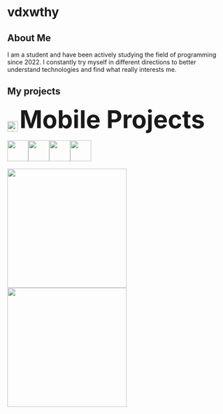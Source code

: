 # vdxwthy
## About Me
I am a student and have been actively studying the field of programming since 2022. I constantly try myself in different directions to better understand technologies and find what really interests me.
 <!-- В процессе обучения и практики я успел поработать с различными инструментами и стеком технологий.
На данный момент мой опыт включает:

- **Мобильная разработка:** SwiftUI, Flutter  
- **Создание Telegram-ботов:** Aiogram3  
- **Разработка API:** FastAPI  
- **Парсинг сайтов:** Selenium, BeautifulSoup  
- **Машинное обучение:** Scikit-learn, Pandas, NumPy, Matplotlib, Seaborn, Pymorphy3  
- **Веб-разработка:** HTML, CSS, JS  (В дальнейшем VueJS)
- **Разработка Windows-приложений:** WPF

Помимо этого, я также интересуюсь UI/UX-дизайном — изучаю принципы удобного взаимодействия, работу с цветом, и стремлюсь применять это в собственных проектах, создавая не только функциональные, но и визуально приятные интерфейсы. -->

## My projects
<img src="https://em-content.zobj.net/source/telegram/386/star_2b50.webp" width="24px" alt="star" style="vertical-align: middle;"/> <strong style="font-size: 56px;">Mobile Projects</strong>



<div style="display: flex; flex-direction: row;">
    <img src="https://cdn.jsdelivr.net/gh/devicons/devicon@latest/icons/dart/dart-original.svg" height=48px/>
    <img src="https://cdn.jsdelivr.net/gh/devicons/devicon@latest/icons/flutter/flutter-original.svg" height=48px/>
    <img src="https://cdn.jsdelivr.net/gh/devicons/devicon@latest/icons/swift/swift-original.svg" height=48px/>
    <img src="https://cdn.jsdelivr.net/gh/devicons/devicon@latest/icons/supabase/supabase-original.svg" height=48px/>    
</div>

<br>

<div align="left" >
    <a href="https://github.com/vdxwthy/BuyIt">
        <img width="273" src="https://denvercoder1-github-readme-stats.vercel.app/api/pin/?username=vdxwthy&repo=BuyIt&theme=prussian&hide_border=true&show_icons=true">
    </a>
    <a href="https://github.com/vdxwthy/Calculator-Swift">
        <img width="273" src="https://denvercoder1-github-readme-stats.vercel.app/api/pin/?username=vdxwthy&repo=Calculator-Swift&theme=prussian&hide_border=true&show_icons=true">
    </a>
</div>


